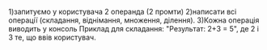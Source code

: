 1)запитуємо у користувача 2 операнда (2 промти)
2)написати всі операції (складання, віднімання, множення, ділення). 
3)Кожна операція виводить у консоль 
Приклад для складання: "Результат: 2+3 = 5", де 2 і 3 те, що ввів користувач.